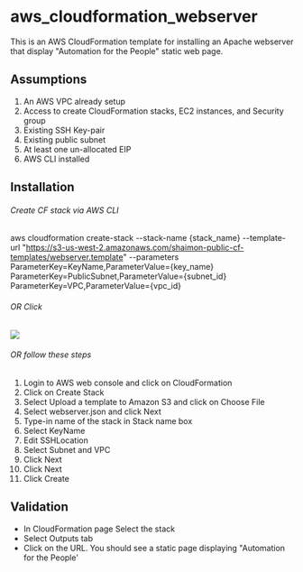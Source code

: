 # aws_cloudformation_webserver

This is an AWS CloudFormation template for installing an Apache webserver that display "Automation for the People" static web page.

Assumptions
-----------
1. An AWS VPC already setup
2. Access to create CloudFormation stacks, EC2 instances, and Security group
3. Existing SSH Key-pair
4. Existing public subnet
5. At least one un-allocated EIP
6. AWS CLI installed

Installation
------------
###### Create CF stack via AWS CLI  
aws cloudformation create-stack --stack-name {stack_name} --template-url "https://s3-us-west-2.amazonaws.com/shaimon-public-cf-templates/webserver.template" --parameters ParameterKey=KeyName,ParameterValue={key_name} ParameterKey=PublicSubnet,ParameterValue={subnet_id} ParameterKey=VPC,ParameterValue={vpc_id}  
###### OR Click
<a href="https://console.aws.amazon.com/cloudformation/home?region=us-west-2#/stacks/new?&templateURL=https://s3-us-west-2.amazonaws.com/shaimon-public-cf-templates/webserver.template" target="_blank"><img src="https://s3.amazonaws.com/cloudformation-examples/cloudformation-launch-stack.png"></a>  
###### OR follow these steps  
1. Login to AWS web console and click on CloudFormation  
2. Click on Create Stack  
3. Select Upload a template to Amazon S3 and click on Choose File  
4. Select webserver.json and click Next  
5. Type-in name of the stack in Stack name box  
6. Select KeyName  
7. Edit SSHLocation  
8. Select Subnet and VPC  
9. Click Next  
10. Click Next  
11. Click Create  

Validation
----------
* In CloudFormation page Select the stack  
* Select Outputs tab  
* Click on the URL. You should see a static page displaying "Automation for the People'
